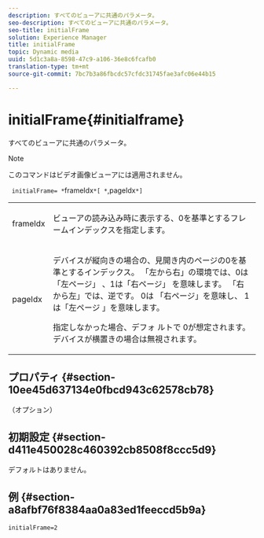 ```yaml
---
description: すべてのビューアに共通のパラメータ。
seo-description: すべてのビューアに共通のパラメータ。
seo-title: initialFrame
solution: Experience Manager
title: initialFrame
topic: Dynamic media
uuid: 5d1c3a8a-8598-47c9-a106-36e8c6fcafb0
translation-type: tm+mt
source-git-commit: 7bc7b3a86fbcdc57cfdc31745fae3afc06e44b15

---
```



# initialFrame{#initialframe}

すべてのビューアに共通のパラメータ。

>[!NOTE]
>
>このコマンドはビデオ画像ビューアには適用されません。

` initialFrame= *`frameIdx`*[ *`,pageIdx`*]`

<table id="table_9B98C97485DD4DEB8A6ECBCE8DF6B886"> 
 <tbody> 
  <tr> 
   <td colname="col1"> <p> <span class="codeph"> <span class="varname"> frameIdx</span></span> </p> </td> 
   <td colname="col2"> <p> ビューアの読み込み時に表示する、0を基準とするフレームインデックスを指定します。 </p> </td> 
  </tr> 
  <tr> 
   <td colname="col1"> <p><span class="codeph"><span class="varname"> pageIdx</span></span> </p> </td> 
   <td colname="col2"> <p>デバイスが縦向きの場合の、見開き内のページの0を基準とするインデックス。 「左から右」の環境では、0は「左ページ」 <span class="codeph"> 、1は「右ページ」</span><span class="codeph"></span> を意味します。 「右から左」では、逆です。 <span class="codeph"> 0は</span> 「右ページ」を意味し、 <span class="codeph"> 1は「左ページ</span> 」を意味します。 </p> <p>指定しなかった場合、デフォ <span class="codeph"> ルトで</span> 0が想定されます。 デバイスが横置きの場合は無視されます。 </p> </td> 
  </tr> 
 </tbody> 
</table>

## プロパティ {#section-10ee45d637134e0fbcd943c62578cb78}

（オプション）

## 初期設定 {#section-d411e450028c460392cb8508f8ccc5d9}

デフォルトはありません。

## 例 {#section-a8afbf76f8384aa0a83ed1feeccd5b9a}

```
initialFrame=2
```

